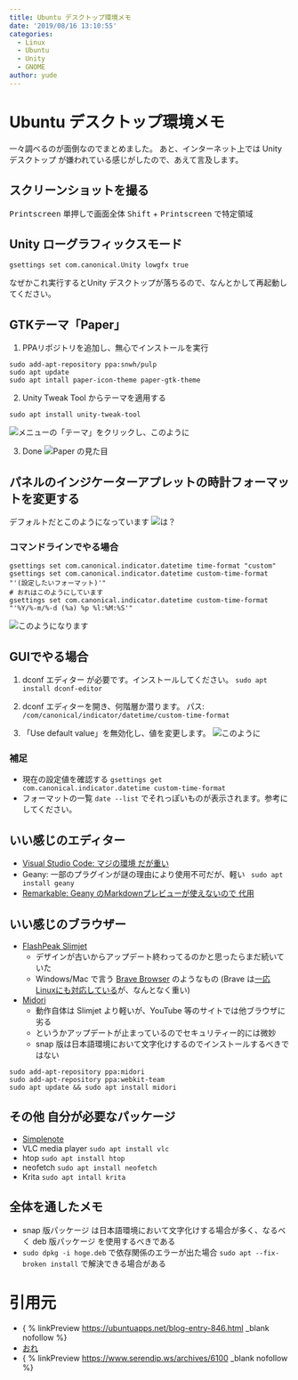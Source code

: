 ```yaml
---
title: Ubuntu デスクトップ環境メモ
date: '2019/08/16 13:10:55'
categories:
  - Linux
  - Ubuntu
  - Unity
  - GNOME
author: yude
---
```


# Ubuntu デスクトップ環境メモ
一々調べるのが面倒なのでまとめました。
あと、インターネット上では Unity デスクトップ が嫌われている感じがしたので、あえて言及します。
<!--more-->

## スクリーンショットを撮る
<kbd>Printscreen</kbd> 単押しで画面全体
<kbd>Shift</kbd> + <kbd>Printscreen</kbd> で特定領域

## Unity ローグラフィックスモード
```
gsettings set com.canonical.Unity lowgfx true
```
なぜかこれ実行するとUnity デスクトップが落ちるので、なんとかして再起動してください。

## GTKテーマ「Paper」
1. PPAリポジトリを追加し、無心でインストールを実行
```
sudo add-apt-repository ppa:snwh/pulp
sudo apt update
sudo apt intall paper-icon-theme paper-gtk-theme
```

2. Unity Tweak Tool からテーマを適用する
```
sudo apt install unity-tweak-tool
```
![メニューの「テーマ」をクリックし、このように](https://i.imgur.com/yyDbsRL.png)

3. Done
![Paper の見た目](https://i.imgur.com/RritBT0.png)

## パネルのインジケーターアプレットの時計フォーマットを変更する
デフォルトだとこのようになっています
![は？](https://i.imgur.com/ykS1odn.png)

### コマンドラインでやる場合
```
gsettings set com.canonical.indicator.datetime time-format "custom"
gsettings set com.canonical.indicator.datetime custom-time-format "'(設定したいフォーマット)'"
# おれはこのようにしています
gsettings set com.canonical.indicator.datetime custom-time-format "'%Y/%-m/%-d (%a) %p %l:%M:%S'"
```
![このようになります](https://i.imgur.com/yhpwIjf.png)

## GUIでやる場合
1. dconf エディター が必要です。インストールしてください。
`sudo apt install dconf-editor`

2. dconf エディターを開き、何階層か潜ります。
パス: `/com/canonical/indicator/datetime/custom-time-format`

3. 「Use default value」を無効化し、値を変更します。
![このように](https://i.imgur.com/iZzAfgm.png)

### 補足
* 現在の設定値を確認する
`gsettings get com.canonical.indicator.datetime custom-time-format`
* フォーマットの一覧
`date --list` でそれっぽいものが表示されます。参考にしてください。
## いい感じのエディター
* [Visual Studio Code: マジの環境 だが重い](https://code.visualstudio.com/download)
* Geany: 一部のプラグインが謎の理由により使用不可だが、軽い
` sudo apt install geany`
* [Remarkable: Geany のMarkdownプレビューが使えないので 代用](https://remarkableapp.github.io/linux/download.html)

## いい感じのブラウザー
* [FlashPeak Slimjet](https://www.slimjet.com/jp/)
	* デザインが古いからアップデート終わってるのかと思ったらまだ続いていた
	* Windows/Mac で言う [Brave Browser](https://brave.com/ja/) のようなもの (Brave は[一応Linuxにも対応している](https://brave.com/download/)が、なんとなく重い)
* [Midori](https://www.midori-browser.org/download/ubuntu/)
	* 動作自体は Slimjet より軽いが、YouTube 等のサイトでは他ブラウザに劣る
	* というかアップデートが止まっているのでセキュリティー的には微妙
	* snap 版は日本語環境において文字化けするのでインストールするべきではない
```
sudo add-apt-repository ppa:midori
sudo add-apt-repository ppa:webkit-team
sudo apt update && sudo apt install midori
```

## その他 自分が必要なパッケージ
* [Simplenote](https://github.com/Automattic/simplenote-electron/releases)
* VLC media player
`sudo apt install vlc`
* htop
`sudo apt install htop`
* neofetch
`sudo apt install neofetch`
* Krita
`sudo apt intall krita`


## 全体を通したメモ
* snap 版パッケージ は日本語環境において文字化けする場合が多く、なるべく deb 版パッケージ を使用するべきである
* `sudo dpkg -i hoge.deb` で依存関係のエラーが出た場合
`sudo apt --fix-broken install` で解決できる場合がある
# 引用元
* { % linkPreview https://ubuntuapps.net/blog-entry-846.html _blank nofollow %}
* [おれ](https://twitter.com/yudete)
* { % linkPreview https://www.serendip.ws/archives/6100 _blank nofollow %}
